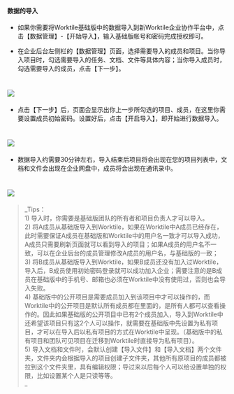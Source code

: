 #### 数据的导入

* 如果你需要将Worktile基础版中的数据导入到新Worktile企业协作平台中，点击【数据管理】-【开始导入】，输入基础版帐号和密码完成授权即可。

* 在企业后台左侧栏的【数据管理】页面，选择需要导入的成员和项目。当你导入项目时，勾选需要导入的任务、文档、文件等具体内容；当你导入成员时，勾选需要导入的成员，点击【下一步】。

# ![](/assets/6.1数据导入.png)

* 点击【下一步】后，页面会显示出你上一步所勾选的项目、成员，在这里你需要设置成员初始密码。设置好后，点击【开启导入】，即开始进行数据导入。

# ![](/assets/6.1数据导入2.png)

* 数据导入约需要30分钟左右，导入结束后项目将会出现在您的项目列表中，文档和文件会出现在企业网盘中，成员将会出现在通讯录中。

# ![](/assets/6.1数据导入3.png)

> _Tips：  
> 1\) 导入时，你需要是基础版团队的所有者和项目负责人才可以导入。  
> 2\) 将A成员从基础版导入到Worktile，如果在Worktile中A成员已经存在，此时需要保证A成员在基础版和Worktile中的用户名一致才可以导入成功，A成员只需要刷新页面就可以看到导入的项目；如果A成员的用户名不一致，可以在企业后台的成员管理修改A成员的用户名，与基础版的一致；  
> 3\) 将B成员从基础版导入到Worktile，如果B成员还没有加入过Worktile，导入后，B成员使用初始密码登录就可以成功加入企业；需要注意的是B成员在基础版中的手机号、邮箱也必须在Worktile中没有使用过，否则也会导入失败。  
> 4\) 基础版中的公开项目是需要成员加入到该项目中才可以操作的，而Worktile中的公开项目是默认所有成员都在里面的，是所有人都可以查看操作的。因此如果基础版的公开项目中已有2个成员加入，导入到Worktile中还希望该项目只有这2个人可以操作，就需要在基础版中先设置为私有项目，才可以在导入后以私有项目的方式在Worktile中呈现。（基础版中的私有项目和团队可见项目在迁移到Worktile时直接导为私有项目）。  
> 5\) 导入文档和文件时，会默认创建【导入文件】和【导入文档】两个文件夹，文件夹内会根据导入的项目创建子文件夹，其他所有原项目的成员都被拉到这个文件夹里，具有编辑权限；导过来以后每个人可以给设置单独的权限，比如设置某个人是只读等等。  
> _



